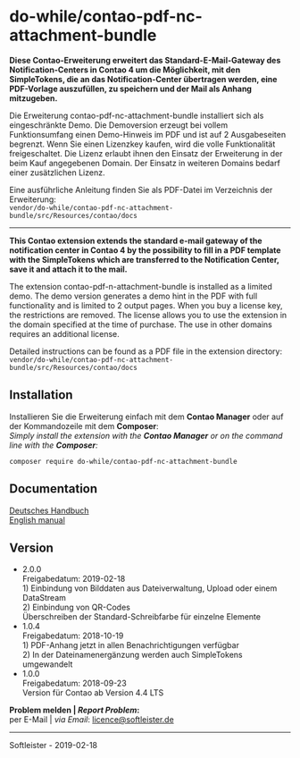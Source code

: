 # do-while/contao-pdf-nc-attachment-bundle
**Diese Contao-Erweiterung erweitert das Standard-E-Mail-Gateway des Notification-Centers in Contao 4 um die Möglichkeit, mit den SimpleTokens, die an das Notification-Center übertragen werden, eine PDF-Vorlage auszufüllen, zu speichern und der Mail als Anhang mitzugeben.**

Die Erweiterung contao-pdf-nc-attachment-bundle installiert sich als eingeschränkte Demo. Die Demoversion erzeugt bei vollem Funktionsumfang einen Demo-Hinweis im PDF und ist auf 2 Ausgabeseiten begrenzt. Wenn Sie einen Lizenzkey kaufen, wird die volle Funktionalität freigeschaltet. Die Lizenz erlaubt ihnen den Einsatz der Erweiterung in der beim Kauf angegebenen Domain. Der Einsatz in weiteren Domains bedarf einer zusätzlichen Lizenz.

Eine ausführliche Anleitung finden Sie als PDF-Datei im Verzeichnis der Erweiterung:<br>`vendor/do-while/contao-pdf-nc-attachment-bundle/src/Resources/contao/docs`
___


**This Contao extension extends the standard e-mail gateway of the notification center in Contao 4 by the possibility to fill in a PDF template with the SimpleTokens which are transferred to the Notification Center, save it and attach it to the mail.**

The extension contao-pdf-n-attachment-bundle is installed as a limited demo. The demo version generates a demo hint in the PDF with full functionality and is limited to 2 output pages. When you buy a license key, the restrictions are removed. The license allows you to use the extension in the domain specified at the time of purchase. The use in other domains requires an additional license.

Detailed instructions can be found as a PDF file in the extension directory:<br>`vendor/do-while/contao-pdf-nc-attachment-bundle/src/Resources/contao/docs`


## Installation
Installieren Sie die Erweiterung einfach mit dem **Contao Manager** oder auf der Kommandozeile mit dem **Composer**:<br>*Simply install the extension with the **Contao Manager** or on the command line with the **Composer**:*
```
composer require do-while/contao-pdf-nc-attachment-bundle
```

## Documentation
[Deutsches Handbuch](http://www.softleister.de/files/manuals/contao-pdf-nc-attachment-bundle/Anleitung_contao-pdf-nc-attachment-bundle.pdf)<br>
[English manual](http://www.softleister.de/files/manuals/contao-pdf-nc-attachment-bundle/Manual_contao-pdf-nc-attachment-bundle.pdf)


## Version
* 2.0.0<br>Freigabedatum: 2019-02-18<br>1) Einbindung von Bilddaten aus Dateiverwaltung, Upload oder einem DataStream<br>2) Einbindung von QR-Codes<br>Überschreiben der Standard-Schreibfarbe für einzelne Elemente
* 1.0.4<br>Freigabedatum: 2018-10-19<br>1) PDF-Anhang jetzt in allen Benachrichtigungen verfügbar<br>2) In der Dateinamenergänzung werden auch SimpleTokens umgewandelt
* 1.0.0<br>Freigabedatum: 2018-09-23<br>Version für Contao ab Version 4.4 LTS

**Problem melden | *Report Problem*:**<br>per E-Mail | *via Email*: licence@softleister.de

___
Softleister - 2019-02-18
